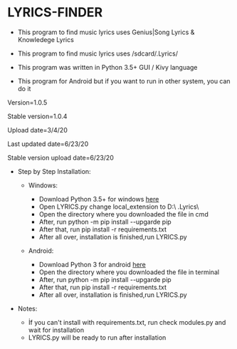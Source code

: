 # LYRICS-FINDER

* This program to find music lyrics uses Genius|Song Lyrics & Knowledege Lyrics

* This program to find music lyrics uses /sdcard/.Lyrics/

* This program was written in Python 3.5+ GUI / Kivy language 

* This program for Android but if you want to run in other system, you can do it 

Version=1.0.5

Stable version=1.0.4

Upload date=3/4/20

Last updated date=6/23/20

Stable version upload date=6/23/20

* Step by Step Installation:
  * Windows:
    * Download Python 3.5+ for windows [here](https://www.python.org/downloads/release/python-353/)
    * Open LYRICS.py change local_extension to D:\ .Lyrics\
    * Open the directory where you downloaded the file in cmd
    * After, run python -m pip install --upgarde pip
    * After that, run pip install -r requirements.txt
    * After all over, installation is finished,run LYRICS.py

  * Android:
    * Download Python 3 for android [here](https://play.google.com/store/apps/details?id=ru.iiec.pydroid3&hl)
    * Open the directory where you downloaded the file in terminal
    * After, run python -m pip install --upgarde pip
    * After that, run pip install -r requirements.txt
    * After all over, installation is finished,run LYRICS.py
 
 * Notes:
   * İf you can't install with requirements.txt, run check modules.py and wait for installation
   * LYRICS.py will be ready to run after installation
 
